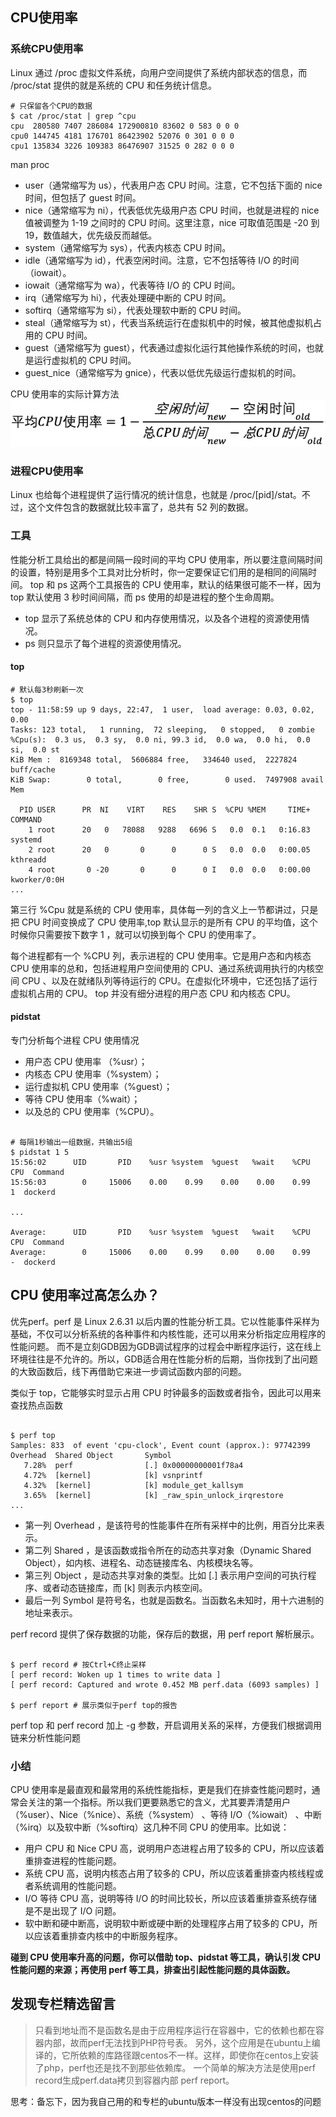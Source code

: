 ## CPU使用率
### 系统CPU使用率
Linux 通过 /proc 虚拟文件系统，向用户空间提供了系统内部状态的信息，而 /proc/stat 提供的就是系统的 CPU 和任务统计信息。
```
# 只保留各个CPU的数据
$ cat /proc/stat | grep ^cpu
cpu  280580 7407 286084 172900810 83602 0 583 0 0 0
cpu0 144745 4181 176701 86423902 52076 0 301 0 0 0
cpu1 135834 3226 109383 86476907 31525 0 282 0 0 0
```
man proc
* user（通常缩写为 us），代表用户态 CPU 时间。注意，它不包括下面的 nice 时间，但包括了 guest 时间。
* nice（通常缩写为 ni），代表低优先级用户态 CPU 时间，也就是进程的 nice 值被调整为 1-19 之间时的 CPU 时间。这里注意，nice 可取值范围是 -20 到 19，数值越大，优先级反而越低。
* system（通常缩写为 sys），代表内核态 CPU 时间。
* idle（通常缩写为 id），代表空闲时间。注意，它不包括等待 I/O 的时间（iowait）。
* iowait（通常缩写为 wa），代表等待 I/O 的 CPU 时间。
* irq（通常缩写为 hi），代表处理硬中断的 CPU 时间。
* softirq（通常缩写为 si），代表处理软中断的 CPU 时间。
* steal（通常缩写为 st），代表当系统运行在虚拟机中的时候，被其他虚拟机占用的 CPU 时间。
* guest（通常缩写为 guest），代表通过虚拟化运行其他操作系统的时间，也就是运行虚拟机的 CPU 时间。
* guest_nice（通常缩写为 gnice），代表以低优先级运行虚拟机的时间。

CPU 使用率的实际计算方法
![cpu](./img/05-01.png)

### 进程CPU使用率
Linux 也给每个进程提供了运行情况的统计信息，也就是 /proc/[pid]/stat。不过，这个文件包含的数据就比较丰富了，总共有 52 列的数据。

### 工具
性能分析工具给出的都是间隔一段时间的平均 CPU 使用率，所以要注意间隔时间的设置，特别是用多个工具对比分析时，你一定要保证它们用的是相同的间隔时间。
top 和 ps 这两个工具报告的 CPU 使用率，默认的结果很可能不一样，因为 top 默认使用 3 秒时间间隔，而 ps 使用的却是进程的整个生命周期。

* top 显示了系统总体的 CPU 和内存使用情况，以及各个进程的资源使用情况。
* ps 则只显示了每个进程的资源使用情况。

#### top

```
# 默认每3秒刷新一次
$ top
top - 11:58:59 up 9 days, 22:47,  1 user,  load average: 0.03, 0.02, 0.00
Tasks: 123 total,   1 running,  72 sleeping,   0 stopped,   0 zombie
%Cpu(s):  0.3 us,  0.3 sy,  0.0 ni, 99.3 id,  0.0 wa,  0.0 hi,  0.0 si,  0.0 st
KiB Mem :  8169348 total,  5606884 free,   334640 used,  2227824 buff/cache
KiB Swap:        0 total,        0 free,        0 used.  7497908 avail Mem

  PID USER      PR  NI    VIRT    RES    SHR S  %CPU %MEM     TIME+ COMMAND
    1 root      20   0   78088   9288   6696 S   0.0  0.1   0:16.83 systemd
    2 root      20   0       0      0      0 S   0.0  0.0   0:00.05 kthreadd
    4 root       0 -20       0      0      0 I   0.0  0.0   0:00.00 kworker/0:0H
...
```
第三行 %Cpu 就是系统的 CPU 使用率，具体每一列的含义上一节都讲过，只是把 CPU 时间变换成了 CPU 使用率,top 默认显示的是所有 CPU 的平均值，这个时候你只需要按下数字 1 ，就可以切换到每个 CPU 的使用率了。

每个进程都有一个 %CPU 列，表示进程的 CPU 使用率。它是用户态和内核态 CPU 使用率的总和，包括进程用户空间使用的 CPU、通过系统调用执行的内核空间 CPU 、以及在就绪队列等待运行的 CPU。在虚拟化环境中，它还包括了运行虚拟机占用的 CPU。
top 并没有细分进程的用户态 CPU 和内核态 CPU。

#### pidstat
专门分析每个进程 CPU 使用情况

* 用户态 CPU 使用率 （%usr）；
* 内核态 CPU 使用率（%system）；
* 运行虚拟机 CPU 使用率（%guest）；
* 等待 CPU 使用率（%wait）；
* 以及总的 CPU 使用率（%CPU）。

```

# 每隔1秒输出一组数据，共输出5组
$ pidstat 1 5
15:56:02      UID       PID    %usr %system  %guest   %wait    %CPU   CPU  Command
15:56:03        0     15006    0.00    0.99    0.00    0.00    0.99     1  dockerd

...

Average:      UID       PID    %usr %system  %guest   %wait    %CPU   CPU  Command
Average:        0     15006    0.00    0.99    0.00    0.00    0.99     -  dockerd
```

## CPU 使用率过高怎么办？
优先perf。perf 是 Linux 2.6.31 以后内置的性能分析工具。它以性能事件采样为基础，不仅可以分析系统的各种事件和内核性能，还可以用来分析指定应用程序的性能问题。
而不是立刻GDB因为GDB调试程序的过程会中断程序运行，这在线上环境往往是不允许的。所以，GDB适合用在性能分析的后期，当你找到了出问题的大致函数后，线下再借助它来进一步调试函数内部的问题。

类似于 top，它能够实时显示占用 CPU 时钟最多的函数或者指令，因此可以用来查找热点函数
```

$ perf top
Samples: 833  of event 'cpu-clock', Event count (approx.): 97742399
Overhead  Shared Object       Symbol
   7.28%  perf                [.] 0x00000000001f78a4
   4.72%  [kernel]            [k] vsnprintf
   4.32%  [kernel]            [k] module_get_kallsym
   3.65%  [kernel]            [k] _raw_spin_unlock_irqrestore
...
```

* 第一列 Overhead ，是该符号的性能事件在所有采样中的比例，用百分比来表示。
* 第二列 Shared ，是该函数或指令所在的动态共享对象（Dynamic Shared Object），如内核、进程名、动态链接库名、内核模块名等。
* 第三列 Object ，是动态共享对象的类型。比如 [.] 表示用户空间的可执行程序、或者动态链接库，而 [k] 则表示内核空间。
* 最后一列 Symbol 是符号名，也就是函数名。当函数名未知时，用十六进制的地址来表示。

perf record 提供了保存数据的功能，保存后的数据，用 perf report 解析展示。
```

$ perf record # 按Ctrl+C终止采样
[ perf record: Woken up 1 times to write data ]
[ perf record: Captured and wrote 0.452 MB perf.data (6093 samples) ]

$ perf report # 展示类似于perf top的报告
```
perf top 和 perf record 加上 -g 参数，开启调用关系的采样，方便我们根据调用链来分析性能问题

### 小结
CPU 使用率是最直观和最常用的系统性能指标，更是我们在排查性能问题时，通常会关注的第一个指标。所以我们更要熟悉它的含义，尤其要弄清楚用户（%user）、Nice（%nice）、系统（%system） 、等待 I/O（%iowait） 、中断（%irq）以及软中断（%softirq）这几种不同 CPU 的使用率。比如说：
* 用户 CPU 和 Nice CPU 高，说明用户态进程占用了较多的 CPU，所以应该着重排查进程的性能问题。
* 系统 CPU 高，说明内核态占用了较多的 CPU，所以应该着重排查内核线程或者系统调用的性能问题。
* I/O 等待 CPU 高，说明等待 I/O 的时间比较长，所以应该着重排查系统存储是不是出现了 I/O 问题。
* 软中断和硬中断高，说明软中断或硬中断的处理程序占用了较多的 CPU，所以应该着重排查内核中的中断服务程序。

**碰到 CPU 使用率升高的问题，你可以借助 top、pidstat 等工具，确认引发 CPU 性能问题的来源；再使用 perf 等工具，排查出引起性能问题的具体函数。**

## 发现专栏精选留言
>只看到地址而不是函数名是由于应用程序运行在容器中，它的依赖也都在容器内部，故而perf无法找到PHP符号表。
>另外，这个应用是在ubuntu上编译的，它所依赖的库路径跟centos不一样。这样，即使你在centos上安装了php，perf也还是找不到那些依赖库。
>一个简单的解决方法是使用perf record生成perf.data拷贝到容器内部 perf report。

思考：备忘下，因为我自己用的和专栏的ubuntu版本一样没有出现centos的问题
